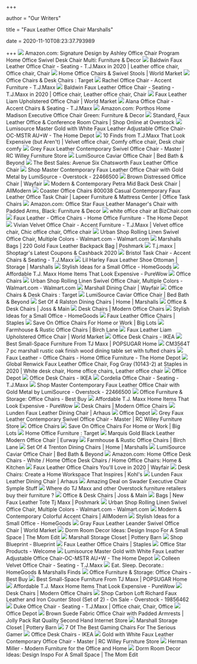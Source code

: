 +++
        
author = "Our Writers"
        
title = "Faux Leather Office Chair Marshalls"
        
date = 2020-11-10T08:23:37.793989
        
+++
[ ![](https://images-na.ssl-images-amazon.com/images/I/71ik6TbYLiL._AC_SX522_.jpg)](https://images-na.ssl-images-amazon.com/images/I/71ik6TbYLiL._AC_SX522_.jpg) Amazon.com: Signature Design by Ashley Office Chair Program Home Office  Swivel Desk Chair Multi: Furniture & Decor
[ ![](https://i.pinimg.com/474x/0a/92/b3/0a92b36c3a9050ee125b2d061e577147.jpg)](https://i.pinimg.com/474x/0a/92/b3/0a92b36c3a9050ee125b2d061e577147.jpg) Baldwin Faux Leather Office Chair - Seating - T.J.Maxx in 2020 | Leather  office chair, Office chair, Chair
[ ![](https://ii3.worldmarket.com/fcgi-bin/iipsrv.fcgi?FIF=/images/worldmarket/source/69434_XXX_v1.tif&qlt=50&wid=392&cvt=jpeg)](https://ii3.worldmarket.com/fcgi-bin/iipsrv.fcgi?FIF=/images/worldmarket/source/69434_XXX_v1.tif&qlt=50&wid=392&cvt=jpeg) Home Office Chairs & Swivel Stools | World Market
[ ![](https://target.scene7.com/is/image/Target//GUEST_ec0a79f1-d7ad-49a5-8e86-8e44f0423e8f?wid=315&hei=315&qlt=60&fmt=pjpeg)](https://target.scene7.com/is/image/Target//GUEST_ec0a79f1-d7ad-49a5-8e86-8e44f0423e8f?wid=315&hei=315&qlt=60&fmt=pjpeg) Office Chairs & Desk Chairs : Target
[ ![](https://img.tjmaxx.com/tjx?set=DisplayName[e8],prd[1000459061_NS1003495],ag[no]&call=url[file:tjxrPRD2.chain])](https://img.tjmaxx.com/tjx?set=DisplayName[e8],prd[1000459061_NS1003495],ag[no]&call=url[file:tjxrPRD2.chain]) Rachel Office Chair - Accent Furniture - T.J.Maxx
[ ![](https://i.pinimg.com/originals/26/57/4e/26574eb250dfca5aeceabdb529f76d1f.jpg)](https://i.pinimg.com/originals/26/57/4e/26574eb250dfca5aeceabdb529f76d1f.jpg) Baldwin Faux Leather Office Chair - Seating - T.J.Maxx in 2020 | Office  chair, Leather office chair, Chair
[ ![](https://ii3.worldmarket.com/fcgi-bin/iipsrv.fcgi?FIF=/images/worldmarket/source/95310_gray_v1.tif&wid=2000&cvt=jpeg)](https://ii3.worldmarket.com/fcgi-bin/iipsrv.fcgi?FIF=/images/worldmarket/source/95310_gray_v1.tif&wid=2000&cvt=jpeg) Faux Leather Liam Upholstered Office Chair | World Market
[ ![](https://img.tjmaxx.com/tjx?set=DisplayName[e8],prd[1000540112_NS1003462],ag[no]&call=url[file:tjxrPRD2.chain])](https://img.tjmaxx.com/tjx?set=DisplayName[e8],prd[1000540112_NS1003462],ag[no]&call=url[file:tjxrPRD2.chain]) Alana Office Chair - Accent Chairs & Seating - T.J.Maxx
[ ![](https://images-na.ssl-images-amazon.com/images/I/810-LMUhf0L._AC_SL1500_.jpg)](https://images-na.ssl-images-amazon.com/images/I/810-LMUhf0L._AC_SL1500_.jpg) Amazon.com: Porthos Home Madison Executive Office Chair Green: Furniture &  Decor
[ ![](https://ak1.ostkcdn.com/images/products/18024446/Cesena-Faux-Leather-360-Swivel-Air-Lift-Office-Chair-4980b817-252a-45a2-9024-b11655e272ba_1000.jpg)](https://ak1.ostkcdn.com/images/products/18024446/Cesena-Faux-Leather-360-Swivel-Air-Lift-Office-Chair-4980b817-252a-45a2-9024-b11655e272ba_1000.jpg) Standard, Faux Leather Office & Conference Room Chairs | Shop Online at  Overstock
[ ![](https://images.homedepot-static.com/productImages/c4077fe6-e4f3-42ce-b24a-d5bf2e47ee8f/svn/white-gold-lumisource-office-chairs-oc-mstr-au-w-64_1000.jpg)](https://images.homedepot-static.com/productImages/c4077fe6-e4f3-42ce-b24a-d5bf2e47ee8f/svn/white-gold-lumisource-office-chairs-oc-mstr-au-w-64_1000.jpg) Lumisource Master Gold with White Faux Leather Adjustable Office Chair-OC-MSTR  AU+W - The Home Depot
[ ![](https://i.pinimg.com/736x/82/50/8d/82508d3a57f308e0194a1c72bfd995ed.jpg)](https://i.pinimg.com/736x/82/50/8d/82508d3a57f308e0194a1c72bfd995ed.jpg) 10 Finds from T.J.Maxx That Look Expensive (but Aren't) | Velvet office  chair, Comfy office chair, Desk chair comfy
[ ![](http://static.rcwilley.com/products/111607043/Grey-Faux-Leather-Contemporary-Swivel-Office-Chair---Master-rcwilley-image1~800.jpg)](http://static.rcwilley.com/products/111607043/Grey-Faux-Leather-Contemporary-Swivel-Office-Chair---Master-rcwilley-image1~800.jpg) Grey Faux Leather Contemporary Swivel Office Chair - Master | RC Willey  Furniture Store
[ ![](https://s7d2.scene7.com/is/image/BedBathandBeyond/82152246468604p__5?$690$&wid=690&hei=690)](https://s7d2.scene7.com/is/image/BedBathandBeyond/82152246468604p__5?$690$&wid=690&hei=690) LumiSource Caviar Office Chair | Bed Bath & Beyond
[ ![](https://images.prod.meredith.com/product/1e43cf9aac6defef1bb656f277983447/1558692172603/l/avenue-six-chatsworth-faux-leather-office-chair)](https://images.prod.meredith.com/product/1e43cf9aac6defef1bb656f277983447/1558692172603/l/avenue-six-chatsworth-faux-leather-office-chair) The Best Sales: Avenue Six Chatsworth Faux Leather Office Chair
[ ![](https://ak1.ostkcdn.com/images/products/22466500/Master-Contemporary-Faux-Leather-Office-Chair-with-Gold-Metal-by-LumiSource-39c07ca5-9f6c-459b-9b75-1d5af1f066b6.jpg)](https://ak1.ostkcdn.com/images/products/22466500/Master-Contemporary-Faux-Leather-Office-Chair-with-Gold-Metal-by-LumiSource-39c07ca5-9f6c-459b-9b75-1d5af1f066b6.jpg) Shop Master Contemporary Faux Leather Office Chair with Gold Metal by  LumiSource - Overstock - 22466500
[ ![](https://secure.img1-fg.wfcdn.com/im/64917974/resize-h600-w600%5Ecompr-r85/6653/66531271/Inessa+Task+Chair.jpg)](https://secure.img1-fg.wfcdn.com/im/64917974/resize-h600-w600%5Ecompr-r85/6653/66531271/Inessa+Task+Chair.jpg) Brown Distressed Office Chair | Wayfair
[ ![](https://secure.img1-ag.wfcdn.com/im/98772546/resize-h310-w310%5Ecompr-r85/1039/103919259/leonardo-genuine-leather-task-chair.jpg)](https://secure.img1-ag.wfcdn.com/im/98772546/resize-h310-w310%5Ecompr-r85/1039/103919259/leonardo-genuine-leather-task-chair.jpg) Modern & Contemporary Petra Mid Back Desk Chair | AllModern
[ ![](https://imageresizer.furnituredealer.net/img/remote/images.furnituredealer.net/img/products%2Fcoaster%2Fcolor%2Foffice%20chairs_800038-b.jpg?w=300&h=300&trim.threshold=80)](https://imageresizer.furnituredealer.net/img/remote/images.furnituredealer.net/img/products%2Fcoaster%2Fcolor%2Foffice%20chairs_800038-b.jpg?w=300&h=300&trim.threshold=80) Coaster Office Chairs 800038 Casual Contemporary Faux Leather Office Task  Chair | Lapeer Furniture & Mattress Center | Office Task Chairs
[ ![](https://images-na.ssl-images-amazon.com/images/I/91hSNOP28QL._AC_SY550_.jpg)](https://images-na.ssl-images-amazon.com/images/I/91hSNOP28QL._AC_SY550_.jpg) Amazon.com: Office Star Faux Leather Manager's Chair with Padded Arms,  Black: Furniture & Decor
[ ![](http://ep.yimg.com/ay/bizchair1/mid-back-white-ribbed-upholstered-leather-conference-chair-bt-9826m-wh-gg-26.jpg)](http://ep.yimg.com/ay/bizchair1/mid-back-white-ribbed-upholstered-leather-conference-chair-bt-9826m-wh-gg-26.jpg) white office chair at BizChair.com
[ ![](https://images.homedepot-static.com/catalog/productImages/300/fc/fc5218e5-1c1f-4884-9fb7-1efcd499b4bd_300.jpg)](https://images.homedepot-static.com/catalog/productImages/300/fc/fc5218e5-1c1f-4884-9fb7-1efcd499b4bd_300.jpg) Faux Leather - Office Chairs - Home Office Furniture - The Home Depot
[ ![](https://i.pinimg.com/564x/29/7e/20/297e20025c602e3a6f4e85c41a1be685.jpg)](https://i.pinimg.com/564x/29/7e/20/297e20025c602e3a6f4e85c41a1be685.jpg) Vivian Velvet Office Chair - Accent Furniture - T.J.Maxx | Velvet office  chair, Chic office chair, Office chair
[ ![](https://i5.walmartimages.com/asr/26387b62-4c87-4f64-b1ae-e8dfa63dcb1a_1.55f27a5054732328e39cf783c242e736.jpeg)](https://i5.walmartimages.com/asr/26387b62-4c87-4f64-b1ae-e8dfa63dcb1a_1.55f27a5054732328e39cf783c242e736.jpeg) Urban Shop Rolling Linen Swivel Office Chair, Multiple Colors - Walmart.com  - Walmart.com
[ ![](https://di2ponv0v5otw.cloudfront.net/posts/2020/06/02/5ed67b18284e99586e75f4a4/m_5ed67b29ac970207e153735b.jpg)](https://di2ponv0v5otw.cloudfront.net/posts/2020/06/02/5ed67b18284e99586e75f4a4/m_5ed67b29ac970207e153735b.jpg) Marshalls Bags | 220 Gold Faux Leather Backpack Bag | Poshmark
[ ![](https://img.tjmaxx.com/tjx?set=DisplayName[e8],prd[1000364892_NS1003608],ag[yes]&call=url[file:tjxrPRD2.chain])](https://img.tjmaxx.com/tjx?set=DisplayName[e8],prd[1000364892_NS1003608],ag[yes]&call=url[file:tjxrPRD2.chain]) T.j.maxx | Shoptagr&#39;s Latest Coupons & Cashback 2020
[ ![](https://img.tjmaxx.com/tjx?set=prd[1000554862_NS2309432],finalSize[2000]&call=url[file:tjxScale.chain])](https://img.tjmaxx.com/tjx?set=prd[1000554862_NS2309432],finalSize[2000]&call=url[file:tjxScale.chain]) Bristol Task Chair - Accent Chairs & Seating - T.J.Maxx
[ ![](https://img.marshalls.com/marshalls?set=DisplayName[e3],prd[4000024992_alt1],ag[no]&call=url[file:tjxrPRD2.chain])](https://img.marshalls.com/marshalls?set=DisplayName[e3],prd[4000024992_alt1],ag[no]&call=url[file:tjxrPRD2.chain]) Lil Harley Faux Leather Shoe Ottoman | Storage | Marshalls
[ ![](https://www.homegoods.com/wordpress/wp-content/uploads/2019/07/small-office-decorating-652x1024.jpg)](https://www.homegoods.com/wordpress/wp-content/uploads/2019/07/small-office-decorating-652x1024.jpg) Stylish Ideas for a Small Office - HomeGoods
[ ![](https://purewows3.imgix.net/images/articles/2020_03/faux_leather_dining_chairs.jpg?auto=format,compress&cs=strip)](https://purewows3.imgix.net/images/articles/2020_03/faux_leather_dining_chairs.jpg?auto=format,compress&cs=strip) Affordable T.J. Maxx Home Items That Look Expensive - PureWow
[ ![](http://www.baxtonstudio.com/resize/Shared/Images/Products/Batch%20150/9120-1.jpg?bh=250)](http://www.baxtonstudio.com/resize/Shared/Images/Products/Batch%20150/9120-1.jpg?bh=250) Office Chairs
[ ![](https://i5.walmartimages.com/asr/3f40bab3-d1a6-43fc-a688-cad4c168d611_1.fd083d6066c53fa8e05b7888b17f1162.jpeg?odnWidth=612&odnHeight=612&odnBg=ffffff)](https://i5.walmartimages.com/asr/3f40bab3-d1a6-43fc-a688-cad4c168d611_1.fd083d6066c53fa8e05b7888b17f1162.jpeg?odnWidth=612&odnHeight=612&odnBg=ffffff) Urban Shop Rolling Linen Swivel Office Chair, Multiple Colors - Walmart.com  - Walmart.com
[ ![](https://secure.img1-fg.wfcdn.com/im/21917483/resize-h600-w600%5Ecompr-r85/5345/53458201/Marshall+Upholstered+Dining+Chair+%28Set+of+2%29.jpg)](https://secure.img1-fg.wfcdn.com/im/21917483/resize-h600-w600%5Ecompr-r85/5345/53458201/Marshall+Upholstered+Dining+Chair+%28Set+of+2%29.jpg) Marshall Dining Chair | Wayfair
[ ![](https://target.scene7.com/is/image/Target//GUEST_9bba0261-1a73-4fb5-8ea2-882465d4c9e4?wid=315&hei=315&qlt=60&fmt=pjpeg)](https://target.scene7.com/is/image/Target//GUEST_9bba0261-1a73-4fb5-8ea2-882465d4c9e4?wid=315&hei=315&qlt=60&fmt=pjpeg) Office Chairs & Desk Chairs : Target
[ ![](https://s7d2.scene7.com/is/image/BedBathandBeyond/82152246468604p__3?$690$&wid=690&hei=690)](https://s7d2.scene7.com/is/image/BedBathandBeyond/82152246468604p__3?$690$&wid=690&hei=690) LumiSource Caviar Office Chair | Bed Bath & Beyond
[ ![](https://img.marshalls.com/marshalls?set=DisplayName[e3],prd[4000068199_NS4155173],ag[no]&call=url[file:tjxrPRD2.chain])](https://img.marshalls.com/marshalls?set=DisplayName[e3],prd[4000068199_NS4155173],ag[no]&call=url[file:tjxrPRD2.chain]) Set Of 4 Ralston Dining Chairs | Home | Marshalls
[ ![](https://secure.img1-fg.wfcdn.com/im/55582564/resize-h240-w240%5Ecompr-r85/7934/79344628/default_name.jpg)](https://secure.img1-fg.wfcdn.com/im/55582564/resize-h240-w240%5Ecompr-r85/7934/79344628/default_name.jpg) Office & Desk Chairs | Joss & Main
[ ![](https://www.lexmod.com/globalassets/sites/workspace/desk-chairs/eei-3868-blk_1_3.jpg?w=239&h=239&quality=70)](https://www.lexmod.com/globalassets/sites/workspace/desk-chairs/eei-3868-blk_1_3.jpg?w=239&h=239&quality=70) Desk Chairs | Modern Office Chairs
[ ![](https://www.homegoods.com/wordpress/wp-content/uploads/2019/07/small-office-decor-670x1024.jpg)](https://www.homegoods.com/wordpress/wp-content/uploads/2019/07/small-office-decor-670x1024.jpg) Stylish Ideas for a Small Office - HomeGoods
[ ![](https://www.staples-3p.com/s7/is/image/Staples/sp67648334_sc7?$std$)](https://www.staples-3p.com/s7/is/image/Staples/sp67648334_sc7?$std$) Faux Leather Office Chairs | Staples
[ ![](https://images.biglots.com/Black+Faux+Leather+Executive+Office+Chair?set=imageURL%5B%2Fimages%2Fproduct%2F211%2F810452424-1.jpg%5D,env%5Bprod%5D,nocache%5Btrue%5D,ver%5B1%5D,profile%5Bpdp_main_med%5D&call=url%5Bfile:biglots/product.chain%5D)](https://images.biglots.com/Black+Faux+Leather+Executive+Office+Chair?set=imageURL%5B%2Fimages%2Fproduct%2F211%2F810452424-1.jpg%5D,env%5Bprod%5D,nocache%5Btrue%5D,ver%5B1%5D,profile%5Bpdp_main_med%5D&call=url%5Bfile:biglots/product.chain%5D) Save On Office Chairs For Home or Work | Big Lots
[ ![](https://secure.img1-fg.wfcdn.com/im/97834446/resize-h600-w600%5Ecompr-r85/4273/42733538/Office+Chairs.jpg)](https://secure.img1-fg.wfcdn.com/im/97834446/resize-h600-w600%5Ecompr-r85/4273/42733538/Office+Chairs.jpg) Farmhouse & Rustic Office Chairs | Birch Lane
[ ![](https://ii3.worldmarket.com/fcgi-bin/iipsrv.fcgi?FIF=/images/worldmarket/source/95310_XXX_v1.tif&wid=650&cvt=jpeg)](https://ii3.worldmarket.com/fcgi-bin/iipsrv.fcgi?FIF=/images/worldmarket/source/95310_XXX_v1.tif&wid=650&cvt=jpeg) Faux Leather Liam Upholstered Office Chair | World Market
[ ![](https://shop.static.ingka.ikea.com/revamp/childrens-desk-chairs_24715.jpg?imwidth=500)](https://shop.static.ingka.ikea.com/revamp/childrens-desk-chairs_24715.jpg?imwidth=500) Office Desk Chairs - IKEA
[ ![](https://media1.popsugar-assets.com/files/thumbor/H8i0N0SU0zsVY4mwgM-WZzbcc7U/fit-in/2048xorig/filters:format_auto-!!-:strip_icc-!!-/2019/07/26/926/n/1922794/f32b8ea9a931218e_netimgWdyLBB/i/Oregon-Industrial-Task-Chair.jpg)](https://media1.popsugar-assets.com/files/thumbor/H8i0N0SU0zsVY4mwgM-WZzbcc7U/fit-in/2048xorig/filters:format_auto-!!-:strip_icc-!!-/2019/07/26/926/n/1922794/f32b8ea9a931218e_netimgWdyLBB/i/Oregon-Industrial-Task-Chair.jpg) Best Small-Space Furniture From TJ Maxx | POPSUGAR Home
[ ![](https://www.ambfurniture.com/images/D/CM3564T-01.jpg)](https://www.ambfurniture.com/images/D/CM3564T-01.jpg) CM3564T 7 pc marshall rustic oak finish wood dining table set with tufted  chairs
[ ![](https://images.homedepot-static.com/productImages/d6fdaaf9-c638-4ea8-8741-d1b550e44726/svn/black-boss-office-executive-chairs-b991-cp-64_400.jpg)](https://images.homedepot-static.com/productImages/d6fdaaf9-c638-4ea8-8741-d1b550e44726/svn/black-boss-office-executive-chairs-b991-cp-64_400.jpg) Faux Leather - Office Chairs - Home Office Furniture - The Home Depot
[ ![](https://i.pinimg.com/originals/cf/ca/71/cfca713ff4db78e93a659becd57c9b41.jpg)](https://i.pinimg.com/originals/cf/ca/71/cfca713ff4db78e93a659becd57c9b41.jpg) Global Renwick Faux Leather Office Chair, Fog Gray (10143-2) at Staples in  2020 | White desk chair, Home office chairs, Leather office chair
[ ![](https://media.officedepot.com/image/upload/b_rgb:FFFFFF,c_pad,dpr_1.0,f_auto,h_533,q_auto,w_400/c_pad,h_533,w_400/v1/products/901383/901383_o04_realspace_elmhart_low_back_bonded_lea_r_task_chair?pgw=1)](https://media.officedepot.com/image/upload/b_rgb:FFFFFF,c_pad,dpr_1.0,f_auto,h_533,q_auto,w_400/c_pad,h_533,w_400/v1/products/901383/901383_o04_realspace_elmhart_low_back_bonded_lea_r_task_chair?pgw=1) Office Depot
[ ![](https://www.ikea.com/us/en/images/products/loberget-blyskaer-swivel-chair-with-pad-white-dark-gray__0806539_PE770240_S5.JPG?f=xxs)](https://www.ikea.com/us/en/images/products/loberget-blyskaer-swivel-chair-with-pad-white-dark-gray__0806539_PE770240_S5.JPG?f=xxs) Office Desk Chairs - IKEA
[ ![](https://img.tjmaxx.com/tjx?set=DisplayName[e3],prd[1000587809_NS1003549],ag[no]&call=url[file:tjxrPRD2.chain])](https://img.tjmaxx.com/tjx?set=DisplayName[e3],prd[1000587809_NS1003549],ag[no]&call=url[file:tjxrPRD2.chain]) Cordelia Office Chair - Seating - T.J.Maxx
[ ![](https://ak1.ostkcdn.com/images/products/22466500/Master-Contemporary-Faux-Leather-Office-Chair-with-Gold-Metal-by-LumiSource-df1dab43-9144-4683-ad5a-a333f56db5ea.jpg)](https://ak1.ostkcdn.com/images/products/22466500/Master-Contemporary-Faux-Leather-Office-Chair-with-Gold-Metal-by-LumiSource-df1dab43-9144-4683-ad5a-a333f56db5ea.jpg) Shop Master Contemporary Faux Leather Office Chair with Gold Metal by  LumiSource - Overstock - 22466500
[ ![](https://pisces.bbystatic.com/image2/BestBuy_US/images/products/4607/4607900_sd.jpg;maxHeight=200;maxWidth=300)](https://pisces.bbystatic.com/image2/BestBuy_US/images/products/4607/4607900_sd.jpg;maxHeight=200;maxWidth=300) Office Furniture & Storage: Office Chairs - Best Buy
[ ![](https://purewows3.imgix.net/images/articles/2020_03/tj_maxx_home_decor_10.png?auto=format,compress&cs=strip)](https://purewows3.imgix.net/images/articles/2020_03/tj_maxx_home_decor_10.png?auto=format,compress&cs=strip) Affordable T.J. Maxx Home Items That Look Expensive - PureWow
[ ![](https://www.lexmod.com/globalassets/sites/workspace/desk-chairs/eei-1532-whi_1_.jpg?w=239&h=239&quality=70)](https://www.lexmod.com/globalassets/sites/workspace/desk-chairs/eei-1532-whi_1_.jpg?w=239&h=239&quality=70) Desk Chairs | Modern Office Chairs
[ ![](https://cdn.arhaus.com/product/StandardV2/30LUNSDESP_T200727.jpg?preset=ProductSmall)](https://cdn.arhaus.com/product/StandardV2/30LUNSDESP_T200727.jpg?preset=ProductSmall) Lunden Faux Leather Dining Chair | Arhaus
[ ![](https://media.officedepot.com/image/upload/b_rgb:FFFFFF,c_pad,dpr_1.0,f_auto,h_1333,q_auto,w_1000/c_pad,h_1333,w_1000/v1/products/494164/494164_p_realspace_mfmc400_bonded_leather_multifunction_managerial_chair?pgw=1&pgwact=1)](https://media.officedepot.com/image/upload/b_rgb:FFFFFF,c_pad,dpr_1.0,f_auto,h_1333,q_auto,w_1000/c_pad,h_1333,w_1000/v1/products/494164/494164_p_realspace_mfmc400_bonded_leather_multifunction_managerial_chair?pgw=1&pgwact=1) Office Depot
[ ![](https://static.rcwilley.com/products/111607043/Grey-Faux-Leather-Contemporary-Swivel-Office-Chair---Master-rcwilley-image4~200.jpg?r=14)](https://static.rcwilley.com/products/111607043/Grey-Faux-Leather-Contemporary-Swivel-Office-Chair---Master-rcwilley-image4~200.jpg?r=14) Grey Faux Leather Contemporary Swivel Office Chair - Master | RC Willey  Furniture Store
[ ![](http://www.baxtonstudio.com/resize/Shared/Images/Products/Batch%20124/SDM-2240-5-Walnut-White-1.jpg?bh=250)](http://www.baxtonstudio.com/resize/Shared/Images/Products/Batch%20124/SDM-2240-5-Walnut-White-1.jpg?bh=250) Office Chairs
[ ![](https://images.biglots.com/BLACK+MESH+CHAIR+BTC17?set=imageURL%5B%2Fimages%2Fproduct%2F178%2F810343896.jpg%5D,env%5Bprod%5D,nocache%5Btrue%5D,ver%5B1%5D,profile%5Bpdp_main_med%5D&call=url%5Bfile:biglots/product.chain%5D)](https://images.biglots.com/BLACK+MESH+CHAIR+BTC17?set=imageURL%5B%2Fimages%2Fproduct%2F178%2F810343896.jpg%5D,env%5Bprod%5D,nocache%5Btrue%5D,ver%5B1%5D,profile%5Bpdp_main_med%5D&call=url%5Bfile:biglots/product.chain%5D) Save On Office Chairs For Home or Work | Big Lots
[ ![](https://target.scene7.com/is/image/Target/5xtn0-home-office-furniture-QUIVER-190408-1554761804624)](https://target.scene7.com/is/image/Target/5xtn0-home-office-furniture-QUIVER-190408-1554761804624) Home Office Furniture : Target
[ ![](https://www.eurway.com/resize/Shared/Images/Product/Marquis-Leather-Office-Chair-Gold-Black/marquis-leather-office-chair-gold-black.png?bw=1000&bh=1000)](https://www.eurway.com/resize/Shared/Images/Product/Marquis-Leather-Office-Chair-Gold-Black/marquis-leather-office-chair-gold-black.png?bw=1000&bh=1000) Marquis Gold Black Leather Modern Office Chair | Eurway
[ ![](https://secure.img1-fg.wfcdn.com/im/79245809/resize-h310-w310%5Ecompr-r85/1260/126003259/dighton-office-chair.jpg)](https://secure.img1-fg.wfcdn.com/im/79245809/resize-h310-w310%5Ecompr-r85/1260/126003259/dighton-office-chair.jpg) Farmhouse & Rustic Office Chairs | Birch Lane
[ ![](https://img.marshalls.com/marshalls?set=DisplayName[e3],prd[4000068200_NS4154724],ag[no]&call=url[file:tjxrPRD2.chain])](https://img.marshalls.com/marshalls?set=DisplayName[e3],prd[4000068200_NS4154724],ag[no]&call=url[file:tjxrPRD2.chain]) Set Of 4 Trenton Dining Chairs | Home | Marshalls
[ ![](https://s7d2.scene7.com/is/image/BedBathandBeyond/82152246468604p__1?$690$&wid=690&hei=690)](https://s7d2.scene7.com/is/image/BedBathandBeyond/82152246468604p__1?$690$&wid=690&hei=690) LumiSource Caviar Office Chair | Bed Bath & Beyond
[ ![](https://m.media-amazon.com/images/I/61s3QAKNKqL._AC_UL320_.jpg)](https://m.media-amazon.com/images/I/61s3QAKNKqL._AC_UL320_.jpg) Amazon.com: Home Office Desk Chairs - White / Home Office Desk Chairs /  Home Office Chairs: Home & Kitchen
[ ![](https://secure.img1-fg.wfcdn.com/im/10619596/resize-h310-w310%5Ecompr-r85/1065/106549949/anston-faux-leather-conference-chair.jpg)](https://secure.img1-fg.wfcdn.com/im/10619596/resize-h310-w310%5Ecompr-r85/1065/106549949/anston-faux-leather-conference-chair.jpg) Faux Leather Office Chairs You'll Love in 2020 | Wayfair
[ ![](https://media.kohlsimg.com/is/image/kohls/3649579_White?wid=240&hei=240&op_sharpen=1)](https://media.kohlsimg.com/is/image/kohls/3649579_White?wid=240&hei=240&op_sharpen=1) Desk Chairs: Create a Home Workspace That Inspires | Kohl's
[ ![](https://cdn.arhaus.com/product/StandardV2/30LUNSDESP_X200727.jpg?preset=ProductLarge)](https://cdn.arhaus.com/product/StandardV2/30LUNSDESP_X200727.jpg?preset=ProductLarge) Lunden Faux Leather Dining Chair | Arhaus
[ ![](https://images.prod.meredith.com/product/5c8eb277919e0805939a490258c9dfb6/1567055047334/l/swader-executive-chair-symple-stuff)](https://images.prod.meredith.com/product/5c8eb277919e0805939a490258c9dfb6/1567055047334/l/swader-executive-chair-symple-stuff) Amazing Deal on Swader Executive Chair Symple Stuff
[ ![](https://furnitureblog.simplicitysofas.com/images/tj-maxx-store.jpg?width=405&height=303&shrink=false&)](https://furnitureblog.simplicitysofas.com/images/tj-maxx-store.jpg?width=405&height=303&shrink=false&) Where do TJ Maxx and other Overstock furniture retailers buy their furniture ?
[ ![](https://secure.img1-fg.wfcdn.com/im/24087719/resize-h310-w310%5Ecompr-r85/9916/99166306/mila-task-chair.jpg)](https://secure.img1-fg.wfcdn.com/im/24087719/resize-h310-w310%5Ecompr-r85/9916/99166306/mila-task-chair.jpg) Office & Desk Chairs | Joss & Main
[ ![](https://di2ponv0v5otw.cloudfront.net/posts/2020/09/15/5f60ceb49e15595724dd7893/m_5f60ced2463d4fdb58890eae.jpg)](https://di2ponv0v5otw.cloudfront.net/posts/2020/09/15/5f60ceb49e15595724dd7893/m_5f60ced2463d4fdb58890eae.jpg) Bags | New Faux Leather Tote Tj Maxx | Poshmark
[ ![](https://i5.walmartimages.com/dfw/6e29e393-61ba/k2-_8321d820-2e03-4445-b4a3-26de563c216e.v1.jpg)](https://i5.walmartimages.com/dfw/6e29e393-61ba/k2-_8321d820-2e03-4445-b4a3-26de563c216e.v1.jpg) Urban Shop Rolling Linen Swivel Office Chair, Multiple Colors - Walmart.com  - Walmart.com
[ ![](https://secure.img1-fg.wfcdn.com/im/35000158/resize-h310-w310%5Ecompr-r85/1216/121601572/orrie-barrel-chair.jpg)](https://secure.img1-fg.wfcdn.com/im/35000158/resize-h310-w310%5Ecompr-r85/1216/121601572/orrie-barrel-chair.jpg) Modern & Contemporary Colorful Accent Chairs | AllModern
[ ![](https://www.homegoods.com/wordpress/wp-content/uploads/2019/07/office-desk-decor-673x1024.jpg)](https://www.homegoods.com/wordpress/wp-content/uploads/2019/07/office-desk-decor-673x1024.jpg) Stylish Ideas for a Small Office - HomeGoods
[ ![](https://ii2.worldmarket.com/fcgi-bin/iipsrv.fcgi?FIF=/images/worldmarket/source/68307_XXX_v1.tif&wid=650&cvt=jpeg)](https://ii2.worldmarket.com/fcgi-bin/iipsrv.fcgi?FIF=/images/worldmarket/source/68307_XXX_v1.tif&wid=650&cvt=jpeg) Gray Faux Leather Leander Swivel Office Chair | World Market
[ ![](https://img.shopstyle-cdn.com/sim/31/b4/31b456d9e2ad652dbc4c662d84b258c4_xlarge/meagan-velvet-office-chair.jpg)](https://img.shopstyle-cdn.com/sim/31/b4/31b456d9e2ad652dbc4c662d84b258c4_xlarge/meagan-velvet-office-chair.jpg) Dorm Room Decor Ideas: Design Inspo For A Small Space | The Mom Edit
[ ![](https://assets.pbimgs.com/pbimgs/ab/images/dp/wcm/202034/0381/marshall-storage-closet-c.jpg)](https://assets.pbimgs.com/pbimgs/ab/images/dp/wcm/202034/0381/marshall-storage-closet-c.jpg) Marshall Storage Closet | Pottery Barn
[ ![](https://cdn.blueprintregistry.com/thumbs/bpr58c31b023d5bc_412x412.jpg)](https://cdn.blueprintregistry.com/thumbs/bpr58c31b023d5bc_412x412.jpg) Shop Blueprint - Blueprint
[ ![](https://www.staples-3p.com/s7/is/image/Staples/sp41817372_sc7?$std$)](https://www.staples-3p.com/s7/is/image/Staples/sp41817372_sc7?$std$) Faux Leather Office Chairs | Staples
[ ![](https://www.officestar.net/sys/img/slider/slide7.jpg?ver=0710)](https://www.officestar.net/sys/img/slider/slide7.jpg?ver=0710) Office Star Products - Welcome
[ ![](https://images.homedepot-static.com/productImages/4a0df326-8408-49fc-b031-baef54f5b0c5/svn/white-gold-lumisource-office-chairs-oc-mstr-au-w-a0_600.jpg)](https://images.homedepot-static.com/productImages/4a0df326-8408-49fc-b031-baef54f5b0c5/svn/white-gold-lumisource-office-chairs-oc-mstr-au-w-a0_600.jpg) Lumisource Master Gold with White Faux Leather Adjustable Office Chair-OC-MSTR  AU+W - The Home Depot
[ ![](https://img.tjmaxx.com/tjx?set=DisplayName[e3],prd[1000586434_NS1003495],ag[no]&call=url[file:tjxrPRD2.chain])](https://img.tjmaxx.com/tjx?set=DisplayName[e3],prd[1000586434_NS1003495],ag[no]&call=url[file:tjxrPRD2.chain]) Colleen Velvet Office Chair - Seating - T.J.Maxx
[ ![](http://2.bp.blogspot.com/-GrRqPQbD0UA/Tlr3WT4forI/AAAAAAAAAGM/4aR4XhXrM0Y/s1600/Office+Chair2.JPG)](http://2.bp.blogspot.com/-GrRqPQbD0UA/Tlr3WT4forI/AAAAAAAAAGM/4aR4XhXrM0Y/s1600/Office+Chair2.JPG) Eat. Sleep. Decorate.: HomeGoods & Marshalls Finds
[ ![](https://pisces.bbystatic.com/image2/BestBuy_US/images/products/6355/6355049_sd.jpg;maxHeight=200;maxWidth=300)](https://pisces.bbystatic.com/image2/BestBuy_US/images/products/6355/6355049_sd.jpg;maxHeight=200;maxWidth=300) Office Furniture & Storage: Office Chairs - Best Buy
[ ![](https://media1.popsugar-assets.com/files/thumbor/0gJYX7K3k1O4TVIxGGp-wiBsFf8/fit-in/2048xorig/filters:format_auto-!!-:strip_icc-!!-/2019/07/26/926/n/1922794/a07b3e3cbee0a833_netimgCV0Wj9/i/Rattan-Bamboo-Stool.jpg)](https://media1.popsugar-assets.com/files/thumbor/0gJYX7K3k1O4TVIxGGp-wiBsFf8/fit-in/2048xorig/filters:format_auto-!!-:strip_icc-!!-/2019/07/26/926/n/1922794/a07b3e3cbee0a833_netimgCV0Wj9/i/Rattan-Bamboo-Stool.jpg) Best Small-Space Furniture From TJ Maxx | POPSUGAR Home
[ ![](https://purewows3.imgix.net/images/articles/2020_03/tj_maxx_home_cat.png?auto=format,compress&cs=strip)](https://purewows3.imgix.net/images/articles/2020_03/tj_maxx_home_cat.png?auto=format,compress&cs=strip) Affordable T.J. Maxx Home Items That Look Expensive - PureWow
[ ![](https://www.lexmod.com/globalassets/sites/workspace/desk-chairs/eei-1533-whi_1_.jpg?w=239&h=239&quality=70)](https://www.lexmod.com/globalassets/sites/workspace/desk-chairs/eei-1533-whi_1_.jpg?w=239&h=239&quality=70) Desk Chairs | Modern Office Chairs
[ ![](https://ak1.ostkcdn.com/images/products/12144088/Adan-Brown-Faux-Leather-Iron-Counter-Stool-Set-of-2-3403212b-d543-497b-bf99-96f497f689b2_600.jpg?impolicy=medium)](https://ak1.ostkcdn.com/images/products/12144088/Adan-Brown-Faux-Leather-Iron-Counter-Stool-Set-of-2-3403212b-d543-497b-bf99-96f497f689b2_600.jpg?impolicy=medium) Shop Carbon Loft Richard Faux Leather and Iron Counter Stool (Set of 2) -  On Sale - Overstock - 19856462
[ ![](https://i.pinimg.com/474x/9d/f1/b5/9df1b562bb481a915c027c35761bf33c.jpg)](https://i.pinimg.com/474x/9d/f1/b5/9df1b562bb481a915c027c35761bf33c.jpg) Duke Office Chair - Seating - T.J.Maxx | Office chair, Chair, Office
[ ![](https://media.officedepot.com/images/t_large,f_auto/products/901383/Realspace-Elmhart-Low-Back-Bonded-Leather)](https://media.officedepot.com/images/t_large,f_auto/products/901383/Realspace-Elmhart-Low-Back-Bonded-Leather) Office Depot
[ ![](https://isteam.wsimg.com/ip/7b76e79c-d30e-469b-8c31-034580216c74/ols/11860_original/:/rs=w:600,h:600)](https://isteam.wsimg.com/ip/7b76e79c-d30e-469b-8c31-034580216c74/ols/11860_original/:/rs=w:600,h:600) Brown Suede Fabric Office Chair with Padded Armrests | Jolly Pack Rat  Quality Second Hand Internet Store
[ ![](https://assets.pbimgs.com/pbimgs/ab/images/dp/wcm/202034/0534/marshall-storage-closet-c.jpg)](https://assets.pbimgs.com/pbimgs/ab/images/dp/wcm/202034/0534/marshall-storage-closet-c.jpg) Marshall Storage Closet | Pottery Barn
[ ![](https://specials-images.forbesimg.com/imageserve/5e98cf461d47bc00062f12e2/960x0.jpg?fit=scale)](https://specials-images.forbesimg.com/imageserve/5e98cf461d47bc00062f12e2/960x0.jpg?fit=scale) 7 Of The Best Gaming Chairs For The Serious Gamer
[ ![](https://www.ikea.com/us/en/images/products/millberget-swivel-chair-bomstad-black__0724719_PE734602_S5.JPG?f=xxs)](https://www.ikea.com/us/en/images/products/millberget-swivel-chair-bomstad-black__0724719_PE734602_S5.JPG?f=xxs) Office Desk Chairs - IKEA
[ ![](https://static.rcwilley.com/products/111107563/High-Back-Burgundy-Leather-Office-Chair---Erico-rcwilley-image1~400.jpg)](https://static.rcwilley.com/products/111107563/High-Back-Burgundy-Leather-Office-Chair---Erico-rcwilley-image1~400.jpg) Gold with White Faux Leather Contemporary Office Chair - Master | RC Willey  Furniture Store
[ ![](https://www.hermanmiller.com/content/dam/hmicom/page_assets/home/image_gallery/ig_home_eag_eggplant_20191018.jpg.rendition.480.480.jpg)](https://www.hermanmiller.com/content/dam/hmicom/page_assets/home/image_gallery/ig_home_eag_eggplant_20191018.jpg.rendition.480.480.jpg) Herman Miller - Modern Furniture for the Office and Home
[ ![](https://img.shopstyle-cdn.com/sim/3f/8a/3f8afa409ee52ca9c314b1cb77a64cc3_xlarge/heart-shaped-sparkle-kids-office-chair.jpg)](https://img.shopstyle-cdn.com/sim/3f/8a/3f8afa409ee52ca9c314b1cb77a64cc3_xlarge/heart-shaped-sparkle-kids-office-chair.jpg) Dorm Room Decor Ideas: Design Inspo For A Small Space | The Mom Edit
